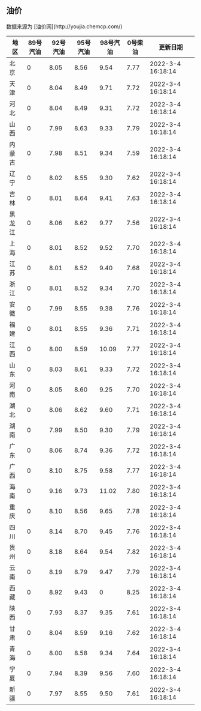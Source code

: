 
<!DOCTYPE html>
<html lang="zh-cn">
<head>
<link href="https://cdn.jsdelivr.net/gh/RookieFanzk/link/github.css" rel="stylesheet">
</head>

<body>
<h2>油价</h2>
<p>数据来源为 [油价网](http://youjia.chemcp.com/) </p>
<table>
<thead>
<tr>
<th>地区</th>
<th>89号汽油</th>
<th>92号汽油</th>
<th>95号汽油</th>
<th>98号汽油</th>
<th>0号柴油</th>
<th>更新日期</th>
</tr>
</thead>
<tbody>
<tr>
<td>北京</td>
<td>0</td>
<td>8.05</td>
<td>8.56</td>
<td>9.54</td>
<td>7.77</td>
<td>2022-3-4 16:18:14</td>
</tr>
<tr>
<td>天津</td>
<td>0</td>
<td>8.04</td>
<td>8.49</td>
<td>9.71</td>
<td>7.72</td>
<td>2022-3-4 16:18:14</td>
</tr>
<tr>
<td>河北</td>
<td>0</td>
<td>8.04</td>
<td>8.49</td>
<td>9.31</td>
<td>7.72</td>
<td>2022-3-4 16:18:14</td>
</tr>
<tr>
<td>山西</td>
<td>0</td>
<td>7.99</td>
<td>8.63</td>
<td>9.33</td>
<td>7.79</td>
<td>2022-3-4 16:18:14</td>
</tr>
<tr>
<td>内蒙古</td>
<td>0</td>
<td>7.98</td>
<td>8.51</td>
<td>9.34</td>
<td>7.59</td>
<td>2022-3-4 16:18:14</td>
</tr>
<tr>
<td>辽宁</td>
<td>0</td>
<td>8.02</td>
<td>8.55</td>
<td>9.30</td>
<td>7.62</td>
<td>2022-3-4 16:18:14</td>
</tr>
<tr>
<td>吉林</td>
<td>0</td>
<td>8.01</td>
<td>8.64</td>
<td>9.41</td>
<td>7.63</td>
<td>2022-3-4 16:18:14</td>
</tr>
<tr>
<td>黑龙江</td>
<td>0</td>
<td>8.06</td>
<td>8.62</td>
<td>9.77</td>
<td>7.56</td>
<td>2022-3-4 16:18:14</td>
</tr>
<tr>
<td>上海</td>
<td>0</td>
<td>8.01</td>
<td>8.52</td>
<td>9.52</td>
<td>7.70</td>
<td>2022-3-4 16:18:14</td>
</tr>
<tr>
<td>江苏</td>
<td>0</td>
<td>8.01</td>
<td>8.52</td>
<td>9.40</td>
<td>7.68</td>
<td>2022-3-4 16:18:14</td>
</tr>
<tr>
<td>浙江</td>
<td>0</td>
<td>8.01</td>
<td>8.52</td>
<td>9.34</td>
<td>7.70</td>
<td>2022-3-4 16:18:14</td>
</tr>
<tr>
<td>安徽</td>
<td>0</td>
<td>7.99</td>
<td>8.55</td>
<td>9.38</td>
<td>7.76</td>
<td>2022-3-4 16:18:14</td>
</tr>
<tr>
<td>福建</td>
<td>0</td>
<td>8.01</td>
<td>8.55</td>
<td>9.36</td>
<td>7.71</td>
<td>2022-3-4 16:18:14</td>
</tr>
<tr>
<td>江西</td>
<td>0</td>
<td>8.00</td>
<td>8.59</td>
<td>10.09</td>
<td>7.77</td>
<td>2022-3-4 16:18:14</td>
</tr>
<tr>
<td>山东</td>
<td>0</td>
<td>8.03</td>
<td>8.61</td>
<td>9.33</td>
<td>7.72</td>
<td>2022-3-4 16:18:14</td>
</tr>
<tr>
<td>河南</td>
<td>0</td>
<td>8.05</td>
<td>8.60</td>
<td>9.25</td>
<td>7.70</td>
<td>2022-3-4 16:18:14</td>
</tr>
<tr>
<td>湖北</td>
<td>0</td>
<td>8.06</td>
<td>8.62</td>
<td>9.60</td>
<td>7.71</td>
<td>2022-3-4 16:18:14</td>
</tr>
<tr>
<td>湖南</td>
<td>0</td>
<td>7.99</td>
<td>8.50</td>
<td>9.30</td>
<td>7.79</td>
<td>2022-3-4 16:18:14</td>
</tr>
<tr>
<td>广东</td>
<td>0</td>
<td>8.06</td>
<td>8.74</td>
<td>9.36</td>
<td>7.72</td>
<td>2022-3-4 16:18:14</td>
</tr>
<tr>
<td>广西</td>
<td>0</td>
<td>8.10</td>
<td>8.75</td>
<td>9.58</td>
<td>7.77</td>
<td>2022-3-4 16:18:14</td>
</tr>
<tr>
<td>海南</td>
<td>0</td>
<td>9.16</td>
<td>9.73</td>
<td>11.02</td>
<td>7.80</td>
<td>2022-3-4 16:18:14</td>
</tr>
<tr>
<td>重庆</td>
<td>0</td>
<td>8.10</td>
<td>8.56</td>
<td>9.65</td>
<td>7.78</td>
<td>2022-3-4 16:18:14</td>
</tr>
<tr>
<td>四川</td>
<td>0</td>
<td>8.14</td>
<td>8.70</td>
<td>9.45</td>
<td>7.76</td>
<td>2022-3-4 16:18:14</td>
</tr>
<tr>
<td>贵州</td>
<td>0</td>
<td>8.18</td>
<td>8.64</td>
<td>9.54</td>
<td>7.82</td>
<td>2022-3-4 16:18:14</td>
</tr>
<tr>
<td>云南</td>
<td>0</td>
<td>8.19</td>
<td>8.79</td>
<td>9.47</td>
<td>7.79</td>
<td>2022-3-4 16:18:14</td>
</tr>
<tr>
<td>西藏</td>
<td>0</td>
<td>8.92</td>
<td>9.43</td>
<td>0</td>
<td>8.25</td>
<td>2022-3-4 16:18:14</td>
</tr>
<tr>
<td>陕西</td>
<td>0</td>
<td>7.93</td>
<td>8.37</td>
<td>9.35</td>
<td>7.61</td>
<td>2022-3-4 16:18:14</td>
</tr>
<tr>
<td>甘肃</td>
<td>0</td>
<td>8.04</td>
<td>8.59</td>
<td>9.16</td>
<td>7.62</td>
<td>2022-3-4 16:18:14</td>
</tr>
<tr>
<td>青海</td>
<td>0</td>
<td>8.00</td>
<td>8.58</td>
<td>9.34</td>
<td>7.64</td>
<td>2022-3-4 16:18:14</td>
</tr>
<tr>
<td>宁夏</td>
<td>0</td>
<td>7.94</td>
<td>8.39</td>
<td>9.56</td>
<td>7.60</td>
<td>2022-3-4 16:18:14</td>
</tr>
<tr>
<td>新疆</td>
<td>0</td>
<td>7.97</td>
<td>8.55</td>
<td>9.50</td>
<td>7.61</td>
<td>2022-3-4 16:18:14</td>
</tr>
</tbody>
</table>
</body>
</html>
